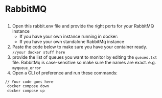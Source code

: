 # RabbitMQ

##

1. Open this rabbit.env file and provide the right ports for your RabbitMQ instance
   - If you have your own instance running in docker:
   - If you have your own standalone RabbitMq instance
2. Paste the code below to make sure you have your container ready.
   `//your docker stuff here`
3. provide the list of queues you want to monitor by editing the `queues.txt` file. RabbitMq is case-sensitive so make sure the names are exact. e.g. `myqueue_error`
4. Open a CLI of preference and run these commands:

```cmd
// Your code goes here
 docker compose down
 docker compose up
```
